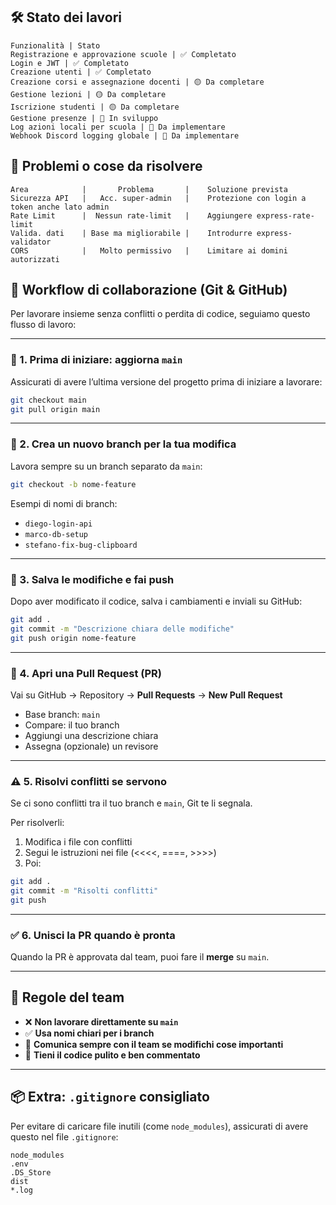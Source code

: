 ## 🛠️ Stato dei lavori
```
Funzionalità | Stato
Registrazione e approvazione scuole | ✅ Completato
Login e JWT | ✅ Completato
Creazione utenti | ✅ Completato
Creazione corsi e assegnazione docenti | 🟡 Da completare
Gestione lezioni | 🟡 Da completare
Iscrizione studenti | 🟡 Da completare
Gestione presenze | 🔲 In sviluppo
Log azioni locali per scuola | 🔲 Da implementare
Webhook Discord logging globale | 🔲 Da implementare
```
## 🚨 Problemi o cose da risolvere

```
Area            |       Problema       |    Soluzione prevista
Sicurezza API   |   Acc. super-admin   |    Protezione con login a token anche lato admin
Rate Limit      |  Nessun rate-limit   |    Aggiungere express-rate-limit
Valida. dati    | Base ma migliorabile |    Introdurre express-validator
CORS            |   Molto permissivo   |    Limitare ai domini autorizzati
```
## 🤝 Workflow di collaborazione (Git & GitHub)

Per lavorare insieme senza conflitti o perdita di codice, seguiamo questo flusso di lavoro:

---

### 🔄 1. Prima di iniziare: aggiorna `main`

Assicurati di avere l’ultima versione del progetto prima di iniziare a lavorare:

```bash
git checkout main
git pull origin main
```

---

### 🌿 2. Crea un nuovo branch per la tua modifica

Lavora sempre su un branch separato da `main`:

```bash
git checkout -b nome-feature
```

Esempi di nomi di branch:
- `diego-login-api`
- `marco-db-setup`
- `stefano-fix-bug-clipboard`

---

### 💾 3. Salva le modifiche e fai push

Dopo aver modificato il codice, salva i cambiamenti e inviali su GitHub:

```bash
git add .
git commit -m "Descrizione chiara delle modifiche"
git push origin nome-feature
```

---

### 🧪 4. Apri una Pull Request (PR)

Vai su GitHub → Repository → **Pull Requests** → **New Pull Request**

- Base branch: `main`
- Compare: il tuo branch
- Aggiungi una descrizione chiara
- Assegna (opzionale) un revisore

---

### ⚠️ 5. Risolvi conflitti se servono

Se ci sono conflitti tra il tuo branch e `main`, Git te li segnala.

Per risolverli:

1. Modifica i file con conflitti
2. Segui le istruzioni nei file (<<<<, ====, >>>>)
3. Poi:

```bash
git add .
git commit -m "Risolti conflitti"
git push
```

---

### ✅ 6. Unisci la PR quando è pronta

Quando la PR è approvata dal team, puoi fare il **merge** su `main`.

---

## 🧠 Regole del team

- ❌ **Non lavorare direttamente su `main`**
- ✅ **Usa nomi chiari per i branch**
- 📣 **Comunica sempre con il team se modifichi cose importanti**
- 🧹 **Tieni il codice pulito e ben commentato**

---

## 📦 Extra: `.gitignore` consigliato

Per evitare di caricare file inutili (come `node_modules`), assicurati di avere questo nel file `.gitignore`:

```gitignore
node_modules
.env
.DS_Store
dist
*.log
```